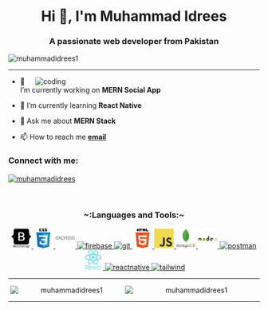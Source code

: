 
<h1 align="center">Hi 👋, I'm Muhammad Idrees</h1>
<h3 align="center">A passionate web developer from Pakistan</h3> 
<img  src="https://komarev.com/ghpvc/?username=muhammadidrees1&label=Profile%20views&color=0e75b6&style=flat" alt="muhammadidrees1" />



<hr/>
<p margin="10">
<img src="https://www.wingstechsolutions.com/wp-content/uploads/2022/03/full-stack-development.gif" align="right" width="450" margin-bottom="10" alt="coding"/>
</p>

- 🔭 I’m currently working on **MERN Social App**

- 🌱 I’m currently learning **React Native**

- 💬 Ask me about **MERN Stack**

- 📫 How to reach me **[email](idreesrehman30@gmail.com)**

<h3 align="left">Connect with me:</h3>
<p align="left">

<a href="https://www.linkedin.com/in/muhammad-idrees-67709b24a/" target="blank"><img align="center" src="https://raw.githubusercontent.com/rahuldkjain/github-profile-readme-generator/master/src/images/icons/Social/linked-in-alt.svg" alt="muhammadidrees" height="30" width="40" /></a>

</p>
<br/>

<h3 align="center">~:Languages and Tools:~</h3>
<p align="center"> <a href="https://getbootstrap.com" target="_blank" rel="noreferrer"> <img src="https://raw.githubusercontent.com/devicons/devicon/master/icons/bootstrap/bootstrap-plain-wordmark.svg" alt="bootstrap" width="40" height="40"/> </a> <a href="https://www.w3schools.com/css/" target="_blank" rel="noreferrer"> <img src="https://raw.githubusercontent.com/devicons/devicon/master/icons/css3/css3-original-wordmark.svg" alt="css3" width="40" height="40"/> </a> <a href="https://expressjs.com" target="_blank" rel="noreferrer"> <img src="https://raw.githubusercontent.com/devicons/devicon/master/icons/express/express-original-wordmark.svg" alt="express" width="40" height="40"/> </a> <a href="https://firebase.google.com/" target="_blank" rel="noreferrer"> <img src="https://www.vectorlogo.zone/logos/firebase/firebase-icon.svg" alt="firebase" width="40" height="40"/> </a> <a href="https://git-scm.com/" target="_blank" rel="noreferrer"> <img src="https://www.vectorlogo.zone/logos/git-scm/git-scm-icon.svg" alt="git" width="40" height="40"/> </a> <a href="https://www.w3.org/html/" target="_blank" rel="noreferrer"> <img src="https://raw.githubusercontent.com/devicons/devicon/master/icons/html5/html5-original-wordmark.svg" alt="html5" width="40" height="40"/> </a> <a href="https://developer.mozilla.org/en-US/docs/Web/JavaScript" target="_blank" rel="noreferrer"> <img src="https://raw.githubusercontent.com/devicons/devicon/master/icons/javascript/javascript-original.svg" alt="javascript" width="40" height="40"/> </a> <a href="https://www.mongodb.com/" target="_blank" rel="noreferrer"> <img src="https://raw.githubusercontent.com/devicons/devicon/master/icons/mongodb/mongodb-original-wordmark.svg" alt="mongodb" width="40" height="40"/> </a> <a href="https://nodejs.org" target="_blank" rel="noreferrer"> <img src="https://raw.githubusercontent.com/devicons/devicon/master/icons/nodejs/nodejs-original-wordmark.svg" alt="nodejs" width="40" height="40"/> </a> <a href="https://postman.com" target="_blank" rel="noreferrer"> <img src="https://www.vectorlogo.zone/logos/getpostman/getpostman-icon.svg" alt="postman" width="40" height="40"/> </a> <a href="https://reactjs.org/" target="_blank" rel="noreferrer"> <img src="https://raw.githubusercontent.com/devicons/devicon/master/icons/react/react-original-wordmark.svg" alt="react" width="40" height="40"/> </a> <a href="https://reactnative.dev/" target="_blank" rel="noreferrer"> <img src="https://reactnative.dev/img/header_logo.svg" alt="reactnative" width="40" height="40"/> </a> <a href="https://tailwindcss.com/" target="_blank" rel="noreferrer"> <img src="https://www.vectorlogo.zone/logos/tailwindcss/tailwindcss-icon.svg" alt="tailwind" width="40" height="40"/> </a> </p>
<hr/>




<div style="display:flex;" align="center">
&nbsp;<img  width="350"   src="https://github-readme-stats.vercel.app/api/top-langs?username=muhammadidrees1&show_icons=true&locale=en&layout=compact" alt="muhammadidrees1" />

<img  width="410" src="https://github-readme-streak-stats.herokuapp.com/?user=muhammadidrees1&" alt="muhammadidrees1" />
</div>
<hr/>
